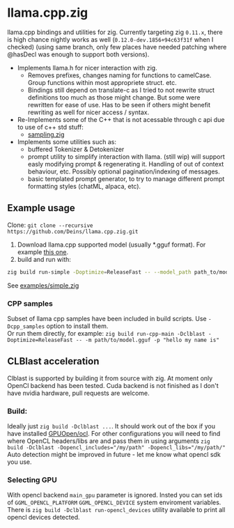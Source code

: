 # llama.cpp.zig
llama.cpp bindings and utilities for zig. Currently targeting zig `0.11.x`, there is high chance nightly works as well (`0.12.0-dev.1856+94c63f31f` when I checked) (using same branch, only few places have needed patching where @hasDecl was enough to support both versions).

* Implements llama.h for nicer interaction with zig.
    * Removes prefixes, changes naming for functions to camelCase. Group functions within most appropriete struct. etc.
    * Bindings still depend on translate-c as I tried to not rewrite struct definitions too much as those might change. But some were rewritten for ease of use. Has to be seen if others might benefit rewriting as well for nicer access / syntax.
* Re-Implements some of the C++ that is not acessable through c api due to use of c++ std stuff:
    * [sampling.zig](./llama.cpp.zig/sampling.zig)
* Implements some utilities such as:
    * buffered Tokenizer & Detokenizer
    * prompt utility to simplify interaction with llama. (still wip) will support easly modifying prompt & regenerating it. Handling of out of context behaviour, etc. Possibly optional pagination/indexing of messages. 
    * basic templated prompt generator, to try to manage different prompt formatting styles (chatML, alpaca, etc). 

## Example usage
Clone: `git clone --recursive https://github.com/Deins/llama.cpp.zig.git`
1. Download llama.cpp supported model (usually *.gguf format). For example [this one](https://huggingface.co/TheBloke/rocket-3B-GGUF).
2. build and run with:
```bash
zig build run-simple -Doptimize=ReleaseFast -- --model_path path_to/model.gguf --prompt "Hello! I am AI, and here are the 10 things I like to think about:"
```
See [examples/simple.zig](examples/simple.zig) 

### CPP samples
Subset of llama cpp samples have been included in build scripts. Use `-Dcpp_samples` option to install them.  
Or run them directly, for example: `zig build run-cpp-main -Dclblast -Doptimize=ReleaseFast -- -m path/to/model.gguf -p "hello my name is"`

## CLBlast acceleration
Clblast is supported by building it from source with zig. At moment only OpenCl backend has been tested. Cuda backend is not finished as I don't have nvidia hardware, pull requests are welcome.

### Build:
Ideally just `zig build -Dclblast ...`. It should work out of the box if you have installed [GPUOpen/ocl](https://github.com/GPUOpen-LibrariesAndSDKs/OCL-SDK/releases). 
For other configurations you will need to find where OpenCL headers/libs are and pass them in using arguments `zig build -Dclblast -Dopencl_includes="/my/path" -Dopencl_libs="/my/path/"`
Auto detection might be improved in future - let me know what opencl sdk you use. 

### Selecting GPU
With opencl backend `main_gpu` parameter is ignored. Insted you can set ids of `GGML_OPENCL_PLATFORM` `GGML_OPENCL_DEVICE` system enviroment variables. There is `zig build -Dclblast run-opencl_devices` utility available to print all opencl devices detected.

